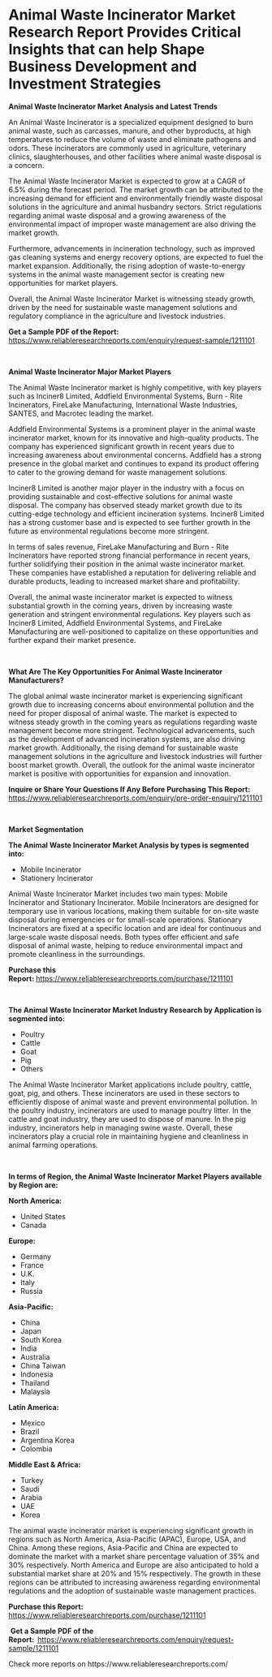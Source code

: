 <p><h1>Animal Waste Incinerator Market Research Report Provides Critical Insights that can help Shape Business Development and Investment Strategies</h1></p><p><strong>Animal Waste Incinerator Market Analysis and Latest Trends</strong></p>
<p><p>An Animal Waste Incinerator is a specialized equipment designed to burn animal waste, such as carcasses, manure, and other byproducts, at high temperatures to reduce the volume of waste and eliminate pathogens and odors. These incinerators are commonly used in agriculture, veterinary clinics, slaughterhouses, and other facilities where animal waste disposal is a concern.</p><p>The Animal Waste Incinerator Market is expected to grow at a CAGR of 6.5% during the forecast period. The market growth can be attributed to the increasing demand for efficient and environmentally friendly waste disposal solutions in the agriculture and animal husbandry sectors. Strict regulations regarding animal waste disposal and a growing awareness of the environmental impact of improper waste management are also driving the market growth.</p><p>Furthermore, advancements in incineration technology, such as improved gas cleaning systems and energy recovery options, are expected to fuel the market expansion. Additionally, the rising adoption of waste-to-energy systems in the animal waste management sector is creating new opportunities for market players.</p><p>Overall, the Animal Waste Incinerator Market is witnessing steady growth, driven by the need for sustainable waste management solutions and regulatory compliance in the agriculture and livestock industries.</p></p>
<p><strong>Get a Sample PDF of the Report:&nbsp;</strong> <a href="https://www.reliableresearchreports.com/enquiry/request-sample/1211101">https://www.reliableresearchreports.com/enquiry/request-sample/1211101</a></p>
<p>&nbsp;</p>
<p><strong>Animal Waste Incinerator Major Market Players</strong></p>
<p><p>The Animal Waste Incinerator market is highly competitive, with key players such as Inciner8 Limited, Addfield Environmental Systems, Burn - Rite Incinerators, FireLake Manufacturing, International Waste Industries, SANTES, and Macrotec leading the market.</p><p>Addfield Environmental Systems is a prominent player in the animal waste incinerator market, known for its innovative and high-quality products. The company has experienced significant growth in recent years due to increasing awareness about environmental concerns. Addfield has a strong presence in the global market and continues to expand its product offering to cater to the growing demand for waste management solutions.</p><p>Inciner8 Limited is another major player in the industry with a focus on providing sustainable and cost-effective solutions for animal waste disposal. The company has observed steady market growth due to its cutting-edge technology and efficient incineration systems. Inciner8 Limited has a strong customer base and is expected to see further growth in the future as environmental regulations become more stringent.</p><p>In terms of sales revenue, FireLake Manufacturing and Burn - Rite Incinerators have reported strong financial performance in recent years, further solidifying their position in the animal waste incinerator market. These companies have established a reputation for delivering reliable and durable products, leading to increased market share and profitability.</p><p>Overall, the animal waste incinerator market is expected to witness substantial growth in the coming years, driven by increasing waste generation and stringent environmental regulations. Key players such as Inciner8 Limited, Addfield Environmental Systems, and FireLake Manufacturing are well-positioned to capitalize on these opportunities and further expand their market presence.</p></p>
<p>&nbsp;</p>
<p><strong>What Are The Key Opportunities For Animal Waste Incinerator Manufacturers?</strong></p>
<p><p>The global animal waste incinerator market is experiencing significant growth due to increasing concerns about environmental pollution and the need for proper disposal of animal waste. The market is expected to witness steady growth in the coming years as regulations regarding waste management become more stringent. Technological advancements, such as the development of advanced incineration systems, are also driving market growth. Additionally, the rising demand for sustainable waste management solutions in the agriculture and livestock industries will further boost market growth. Overall, the outlook for the animal waste incinerator market is positive with opportunities for expansion and innovation.</p></p>
<p><strong>Inquire or Share Your Questions If Any Before Purchasing This Report:</strong> <a href="https://www.reliableresearchreports.com/enquiry/pre-order-enquiry/1211101">https://www.reliableresearchreports.com/enquiry/pre-order-enquiry/1211101</a></p>
<p>&nbsp;</p>
<p><strong>Market Segmentation</strong></p>
<p><strong>The Animal Waste Incinerator Market Analysis by types is segmented into:</strong></p>
<p><ul><li>Mobile Incinerator</li><li>Stationery Incinerator</li></ul></p>
<p><p>Animal Waste Incinerator Market includes two main types: Mobile Incinerator and Stationary Incinerator. Mobile Incinerators are designed for temporary use in various locations, making them suitable for on-site waste disposal during emergencies or for small-scale operations. Stationary Incinerators are fixed at a specific location and are ideal for continuous and large-scale waste disposal needs. Both types offer efficient and safe disposal of animal waste, helping to reduce environmental impact and promote cleanliness in the surroundings.</p></p>
<p><strong>Purchase this Report:&nbsp;</strong><a href="https://www.reliableresearchreports.com/purchase/1211101">https://www.reliableresearchreports.com/purchase/1211101</a></p>
<p>&nbsp;</p>
<p><strong>The Animal Waste Incinerator Market Industry Research by Application is segmented into:</strong></p>
<p><ul><li>Poultry</li><li>Cattle</li><li>Goat</li><li>Pig</li><li>Others</li></ul></p>
<p><p>The Animal Waste Incinerator Market applications include poultry, cattle, goat, pig, and others. These incinerators are used in these sectors to efficiently dispose of animal waste and prevent environmental pollution. In the poultry industry, incinerators are used to manage poultry litter. In the cattle and goat industry, they are used to dispose of manure. In the pig industry, incinerators help in managing swine waste. Overall, these incinerators play a crucial role in maintaining hygiene and cleanliness in animal farming operations.</p></p>
<p>&nbsp;</p>
<p><strong>In terms of Region, the Animal Waste Incinerator Market Players available by Region are:</strong></p>
<p>
    <p> <strong> North America: </strong>
        <ul>
            <li>United States</li>
            <li>Canada</li>
        </ul>
        </p> 
    <p> <strong> Europe: </strong>
        <ul>
            <li>Germany</li>
            <li>France</li>
            <li>U.K.</li>
            <li>Italy</li>
            <li>Russia</li>
        </ul>
        </p> 
    <p> <strong> Asia-Pacific: </strong>
        <ul>
            <li>China</li>
            <li>Japan</li>
            <li>South Korea</li>
            <li>India</li>
            <li>Australia</li>
            <li>China Taiwan</li>
            <li>Indonesia</li>
            <li>Thailand</li>
            <li>Malaysia</li>
        </ul>
        </p> 
    <p> <strong> Latin America: </strong>
        <ul>
            <li>Mexico</li>
            <li>Brazil</li>
            <li>Argentina Korea</li>
            <li>Colombia</li>
        </ul>
        </p> 
    <p> <strong> Middle East & Africa: </strong>
        <ul>
            <li>Turkey</li>
            <li>Saudi</li>
            <li>Arabia</li>
            <li>UAE</li>
            <li>Korea</li>
        </ul>
    </p>
    </p>
<p><p>The animal waste incinerator market is experiencing significant growth in regions such as North America, Asia-Pacific (APAC), Europe, USA, and China. Among these regions, Asia-Pacific and China are expected to dominate the market with a market share percentage valuation of 35% and 30% respectively. North America and Europe are also anticipated to hold a substantial market share at 20% and 15% respectively. The growth in these regions can be attributed to increasing awareness regarding environmental regulations and the adoption of sustainable waste management practices.</p></p>
<p><strong>Purchase this Report: </strong><a href="https://www.reliableresearchreports.com/purchase/1211101">https://www.reliableresearchreports.com/purchase/1211101</a></p>
<p>&nbsp;<strong>Get a Sample PDF of the Report:&nbsp;&nbsp;</strong><a href="https://www.reliableresearchreports.com/enquiry/request-sample/1211101">https://www.reliableresearchreports.com/enquiry/request-sample/1211101</a></p>
<p><strong></strong></p>
<p>Check more reports on https://www.reliableresearchreports.com/</p>